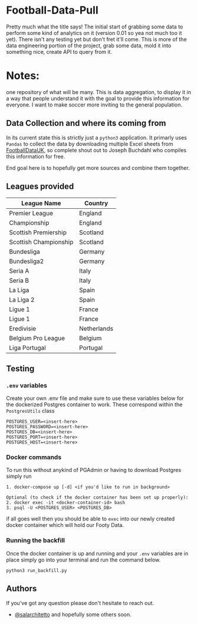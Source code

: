 # Football-Data-Pull

Pretty much what the title says! The initial start of grabbing some data to perform some kind of analytics on it 
(version 0.01 so yea not much too it yet). There isn't any testing yet but don't fret it'll come. 
This is more of the data engineering portion of the project, grab some data, 
mold it into something nice, create API to query from it. 
# Notes: 
one repository of what will be many. This is data aggregation, 
to display it in a way that people understand it with the goal to provide this information for everyone. 
I want to make soccer more inviting to the general population. 

## Data Collection and where its coming from
In its current state this is strictly just a `python3` application. It primarly uses `Pandas` to collect 
the data by downloading multiple Excel sheets from [FootballDataUK](https://www.football-data.co.uk/), 
so complete shout out to Joseph Buchdahl who compiles this information for free. 

End goal here is to hopefully get more sources and combine them together. 

## Leagues provided 
| League Name           | Country     |
|-----------------------|-------------|
| Premier League        | England     |
| Championship          | England     |
| Scottish Premiership  | Scotland    |
| Scottish Championship | Scotland    |
| Bundesliga            | Germany     |
| Bundesliga2           | Germany     |
| Seria A               | Italy       |
| Seria B               | Italy       |
| La Liga               | Spain       |
| La Liga 2             | Spain       |
| Ligue 1               | France      |
| Ligue 1               | France      |
| Eredivisie            | Netherlands |
| Belgium Pro League    | Belgium     |
| Liga Portugal         | Portugal    |

## Testing

### `.env` variables
Create your own .env file and make sure to use these variables below for the dockerized
Postgres container to work. These correspond within the `PostgresUtils` class
```
POSTGRES_USER=<insert-here>
POSTGRES_PASSWORD=<insert-here>
POSTGRES_DB=<insert-here>
POSTGRES_PORT=<insert-here>
POSTGRES_HOST=<insert-here>
```

### Docker commands
To run this without anykind of PGAdmin or having to download Postgres simply run 
```
1. docker-compose up [-d] <if you'd like to run in background>

Optional (to check if the docker container has been set up properly): 
2. docker exec -it <docker-container-id> bash 
3. psql -U <POSTGRES_USER> <POSTGRES_DB>
```
if all goes well then you should be able to `exec` into our newly created docker container which 
will hold our Footy Data.

### Running the backfill
Once the docker container is up and running and your `.env` variables are in place simply 
go into your terminal and run the command below. 
```
python3 run_backfill.py
```

## Authors
If you've got any question please don't hesitate to reach out. 
- [@salarchitetto](https://www.github.com/salarchitetto) and hopefully some others soon. 